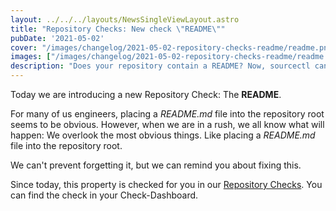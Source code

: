 ```yaml
---
layout: ../../../layouts/NewsSingleViewLayout.astro
title: "Repository Checks: New check \"README\""
pubDate: '2021-05-02'
cover: "/images/changelog/2021-05-02-repository-checks-readme/readme.png"
images: ["/images/changelog/2021-05-02-repository-checks-readme/readme.png"]
description: "Does your repository contain a README? Now, sourcectl can check this!"
---
```


Today we are introducing a new Repository Check: The **README**.

For many of us engineers, placing a *README.md* file into the repository root seems to be obvious.
However, when we are in a rush, we all know what will happen: We overlook the most obvious things.
Like placing a *README.md* file into the repository root.

We can't prevent forgetting it, but we can remind you about fixing this.

Since today, this property is checked for you in our [Repository Checks](/changelog/entry/2021-04-26-repository-checks-open-source-best-practices).
You can find the check in your Check-Dashboard.